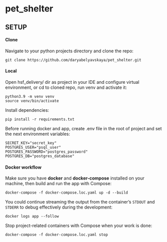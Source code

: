 # pet_shelter

## SETUP

#### Clone

Navigate to your python projects directory and clone the repo:

```
git clone https://github.com/daryabelyavskaya/pet_shelter.git
```

#### Local

Open hsf_delivery/ dir as project in your IDE and configure virtual environment, or cd to cloned repo, run venv and
activate it:

```
python3.9 -m venv venv
source venv/bin/activate
```

Install dependencies:

```
pip install -r requirements.txt
```

Before running docker and app, create .env file in the root of project and set the next environment variables:

```
SECRET_KEY="secret_key"
POSTGRES_USER="psql_user"
POSTGRES_PASSWORD="postgres_password"
POSTGRES_DB="postgres_database"
````

#### Docker workflow

Make sure you have **docker** and **docker-compose** installed on your machine, then build and run the app with Compose:

```
docker-compose -f docker-compose.loc.yaml up -d --build
```

You could continue streaming the output from the container’s `STDOUT` and `STDERR` to debug effectively during the
development:

```
docker logs app --follow
```

Stop project-related containers with Compose when your work is done:

```
docker-compose -f docker-compose.loc.yaml stop
```
